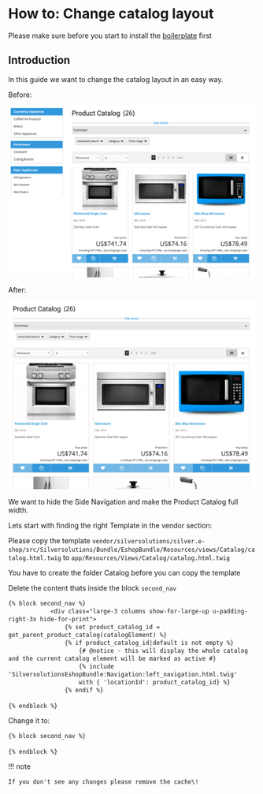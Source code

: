 # How to: Change catalog layout

Please make sure before you start to install the [boilerplate](Extending-the-frontend_23561043.html) first

## Introduction

In this guide we want to change the catalog layout in an easy way.

Before:

![](../img/extending_the_frontend_2.png)

After:

![](../img/extending_the_frontend_3.png)

We want to hide the Side Navigation and make the Product Catalog full width.

Lets start with finding the right Template in the vendor section:

Please copy the template `vendor/silversolutions/silver.e-shop/src/Silversolutions/Bundle/EshopBundle/Resources/views/Catalog/catalog.html.twig` to `app/Resources/Views/Catalog/catalog.html.twig`

You have to create the folder Catalog before you can copy the template

Delete the content thats inside the block `second_nav`

``` html+twig
{% block second_nav %}
            <div class="large-3 columns show-for-large-up u-padding-right-3x hide-for-print">
                {% set product_catalog_id = get_parent_product_catalog(catalogElement) %}
                {% if product_catalog_id|default is not empty %}
                    {# @notice - this will display the whole catalog and the current catalog element will be marked as active #}
                    {% include 'SilversolutionsEshopBundle:Navigation:left_navigation.html.twig'
                    with { 'locationId': product_catalog_id} %}
                {% endif %}
            
{% endblock %}
```

Change it to:

``` html+twig
{% block second_nav %}
           
{% endblock %}
```

!!! note

    If you don't see any changes please remove the cache\!
